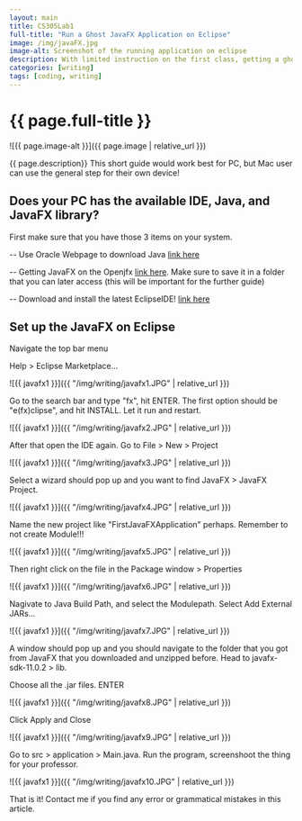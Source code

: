 ```yaml
---
layout: main
title: CS305Lab1
full-title: "Run a Ghost JavaFX Application on Eclipse"
image: /img/javaFX.jpg
image-alt: Screenshot of the running application on eclipse
description: With limited instruction on the first class, getting a ghost file to run the JavaFX is quiet a journey to me. The Google sources from the other instructors are not quiet compatitble with my Eclipse and the detailed information that I was looking. If you also in that place, then this article would be a fresh breeze for your whole general idea of setting up the JavaFX Application on your Eclipse.
categories: [writing]
tags: [coding, writing]
---
```


# {{ page.full-title }}

![{{ page.image-alt }}]({{ page.image | relative_url }})

{{ page.description}}
This short guide would work best for PC, but Mac user can use the general step for their own device!

## Does your PC has the available IDE, Java, and JavaFX library?

First make sure that you have those 3 items on your system.

-- Use Oracle Webpage to download Java <a href="https://www.java.com/en/download/" target="_blank" class="link hover-underline-animation">link here</a>

-- Getting JavaFX on the Openjfx <a href="https://openjfx.io/" target="_blank" class="link hover-underline-animation">link here</a>. Make sure to save it in a folder that you can later access (this will be important for the further guide)

-- Download and install the latest EclipseIDE! <a href="https://www.eclipse.org/downloads/" target="_blank" class="link hover-underline-animation">link here</a>

## Set up the JavaFX on Eclipse

Navigate the top bar menu

Help > Eclipse Marketplace...

![{{ javafx1 }}]({{ "/img/writing/javafx1.JPG" | relative_url }})

Go to the search bar and type "fx", hit ENTER. The first option should be "e(fx)clipse", and hit INSTALL.
Let it run and restart.

![{{ javafx1 }}]({{ "/img/writing/javafx2.JPG" | relative_url }})

After that open the IDE again. Go to File > New > Project

![{{ javafx1 }}]({{ "/img/writing/javafx3.JPG" | relative_url }})

Select a wizard should pop up and you want to find JavaFX > JavaFX Project.

![{{ javafx1 }}]({{ "/img/writing/javafx4.JPG" | relative_url }})

Name the new project like "FirstJavaFXApplication" perhaps.
Remember to not create Module!!!

![{{ javafx1 }}]({{ "/img/writing/javafx5.JPG" | relative_url }})

Then right click on the file in the Package window > Properties

![{{ javafx1 }}]({{ "/img/writing/javafx6.JPG" | relative_url }})

Nagivate to Java Build Path, and select the Modulepath. Select Add External JARs...

![{{ javafx1 }}]({{ "/img/writing/javafx7.JPG" | relative_url }})

A window should pop up and you should navigate to the folder that you got from JavaFX that you downloaded and unzipped before.
Head to javafx-sdk-11.0.2 > lib.

Choose all the .jar files. ENTER

![{{ javafx1 }}]({{ "/img/writing/javafx8.JPG" | relative_url }})

Click Apply and Close

![{{ javafx1 }}]({{ "/img/writing/javafx9.JPG" | relative_url }})

Go to src > application > Main.java. Run the program, screenshoot the thing for your professor.

![{{ javafx1 }}]({{ "/img/writing/javafx10.JPG" | relative_url }})

That is it! Contact me if you find any error or grammatical mistakes in this article.
